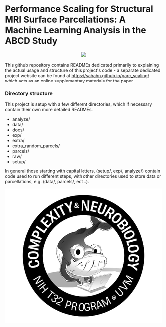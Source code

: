 # Performance Scaling for Structural MRI Surface Parcellations: A Machine Learning Analysis in the ABCD Study

<p align="center">
  <img width="800" src="https://raw.githubusercontent.com/sahahn/parc_scaling/master/analyze/Figures/Figure1.png">
</p>

This github repository contains READMEs dedicated primarily to explaining the actual usage and structure of this project's code - a separate dedicated project website can be found at https://sahahn.github.io/parc_scaling/ which acts as an online supplementary materials for the paper.

### Directory structure

This project is setup with a few different directories, which if necessary contain their own more detailed READMEs.

- analyze/
- data/
- docs/
- exp/
- extra/
- extra_random_parcels/
- parcels/
- raw/
- setup/

In general those starting with capital letters, (setup/, exp/, analyze/) contain code used to run different steps, with other directories used to store data or parcellations, e.g. (data/, parcels/, ect...).


<p align="center">
  <img width="600" src="https://raw.githubusercontent.com/sahahn/parc_scaling/master/data/t32_logo.png">
</p>
